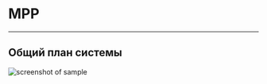 # MPP
---
## Общий план системы
![screenshot of sample](https://b.radikal.ru/b21/2103/99/cbc014f56340.png)
